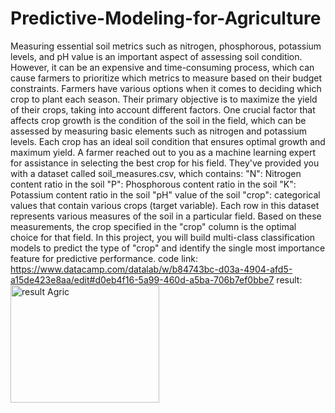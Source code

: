# Predictive-Modeling-for-Agriculture
Measuring essential soil metrics such as nitrogen, phosphorous, potassium levels, and pH value is an important aspect of assessing soil condition. However, it can be an expensive and time-consuming process, which can cause farmers to prioritize which metrics to measure based on their budget constraints.  Farmers have various options when it comes to deciding which crop to plant each season. Their primary objective is to maximize the yield of their crops, taking into account different factors. One crucial factor that affects crop growth is the condition of the soil in the field, which can be assessed by measuring basic elements such as nitrogen and potassium levels. Each crop has an ideal soil condition that ensures optimal growth and maximum yield.  A farmer reached out to you as a machine learning expert for assistance in selecting the best crop for his field. They've provided you with a dataset called soil_measures.csv, which contains:  "N": Nitrogen content ratio in the soil "P": Phosphorous content ratio in the soil "K": Potassium content ratio in the soil "pH" value of the soil "crop": categorical values that contain various crops (target variable). Each row in this dataset represents various measures of the soil in a particular field. Based on these measurements, the crop specified in the "crop" column is the optimal choice for that field.  In this project, you will build multi-class classification models to predict the type of "crop" and identify the single most importance feature for predictive performance.
code link: https://www.datacamp.com/datalab/w/b84743bc-d03a-4904-afd5-a15de423e8aa/edit#d0eb4f16-5a99-460d-a5ba-706b7ef0bbe7
result: <img width="238" height="188" alt="result Agric" src="https://github.com/user-attachments/assets/4c6a8df8-c31d-47af-b14b-9a40c9dca88f" />

